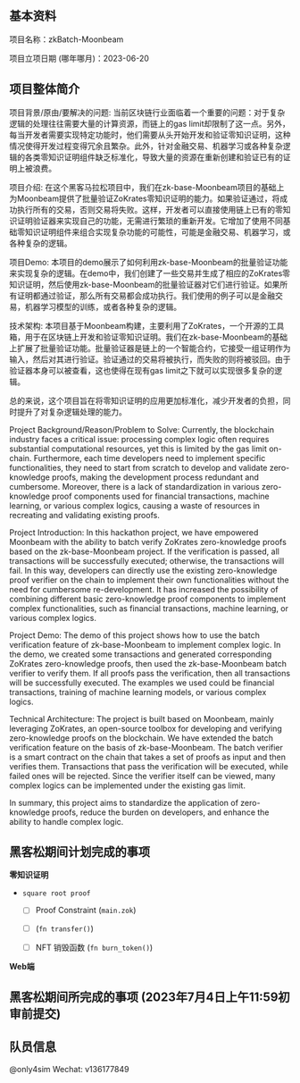 ## 基本资料

项目名称：zkBatch-Moonbeam

项目立项日期 (哪年哪月)：2023-06-20

## 项目整体简介

项目背景/原由/要解决的问题:
当前区块链行业面临着一个重要的问题：对于复杂逻辑的处理往往需要大量的计算资源，而链上的gas limit却限制了这一点。另外，每当开发者需要实现特定功能时，他们需要从头开始开发和验证零知识证明，这种情况使得开发过程变得冗余且繁杂。此外，针对金融交易、机器学习或各种复杂逻辑的各类零知识证明组件缺乏标准化，导致大量的资源在重新创建和验证已有的证明上被浪费。

项目介绍:
在这个黑客马拉松项目中，我们在zk-base-Moonbeam项目的基础上为Moonbeam提供了批量验证ZoKrates零知识证明的能力。如果验证通过，将成功执行所有的交易，否则交易将失败。这样，开发者可以直接使用链上已有的零知识证明验证器来实现自己的功能，无需进行繁琐的重新开发。它增加了使用不同基础零知识证明组件来组合实现复杂功能的可能性，可能是金融交易、机器学习，或各种复杂的逻辑。

项目Demo:
本项目的demo展示了如何利用zk-base-Moonbeam的批量验证功能来实现复杂的逻辑。在demo中，我们创建了一些交易并生成了相应的ZoKrates零知识证明，然后使用zk-base-Moonbeam的批量验证器对它们进行验证。如果所有证明都通过验证，那么所有交易都会成功执行。我们使用的例子可以是金融交易，机器学习模型的训练，或者各种复杂的逻辑。

技术架构:
本项目基于Moonbeam构建，主要利用了ZoKrates，一个开源的工具箱，用于在区块链上开发和验证零知识证明。我们在zk-base-Moonbeam的基础上扩展了批量验证功能。批量验证器是链上的一个智能合约，它接受一组证明作为输入，然后对其进行验证。验证通过的交易将被执行，而失败的则将被驳回。由于验证器本身可以被查看，这也使得在现有gas limit之下就可以实现很多复杂的逻辑。

总的来说，这个项目旨在将零知识证明的应用更加标准化，减少开发者的负担，同时提升了对复杂逻辑处理的能力。

Project Background/Reason/Problem to Solve:
Currently, the blockchain industry faces a critical issue: processing complex logic often requires substantial computational resources, yet this is limited by the gas limit on-chain. Furthermore, each time developers need to implement specific functionalities, they need to start from scratch to develop and validate zero-knowledge proofs, making the development process redundant and cumbersome. Moreover, there is a lack of standardization in various zero-knowledge proof components used for financial transactions, machine learning, or various complex logics, causing a waste of resources in recreating and validating existing proofs.

Project Introduction:
In this hackathon project, we have empowered Moonbeam with the ability to batch verify ZoKrates zero-knowledge proofs based on the zk-base-Moonbeam project. If the verification is passed, all transactions will be successfully executed; otherwise, the transactions will fail. In this way, developers can directly use the existing zero-knowledge proof verifier on the chain to implement their own functionalities without the need for cumbersome re-development. It has increased the possibility of combining different basic zero-knowledge proof components to implement complex functionalities, such as financial transactions, machine learning, or various complex logics.

Project Demo:
The demo of this project shows how to use the batch verification feature of zk-base-Moonbeam to implement complex logic. In the demo, we created some transactions and generated corresponding ZoKrates zero-knowledge proofs, then used the zk-base-Moonbeam batch verifier to verify them. If all proofs pass the verification, then all transactions will be successfully executed. The examples we used could be financial transactions, training of machine learning models, or various complex logics.

Technical Architecture:
The project is built based on Moonbeam, mainly leveraging ZoKrates, an open-source toolbox for developing and verifying zero-knowledge proofs on the blockchain. We have extended the batch verification feature on the basis of zk-base-Moonbeam. The batch verifier is a smart contract on the chain that takes a set of proofs as input and then verifies them. Transactions that pass the verification will be executed, while failed ones will be rejected. Since the verifier itself can be viewed, many complex logics can be implemented under the existing gas limit.

In summary, this project aims to standardize the application of zero-knowledge proofs, reduce the burden on developers, and enhance the ability to handle complex logic.

## 黑客松期间计划完成的事项

**零知识证明**

- `square root proof`
  - [ ] Proof Constraint (`main.zok`)
  - [ ]  (`fn transfer()`)
  - [ ] NFT 销毁函数 (`fn burn_token()`)


**Web端**




## 黑客松期间所完成的事项 (2023年7月4日上午11:59初审前提交)



## 队员信息

@only4sim
Wechat: v136177849
